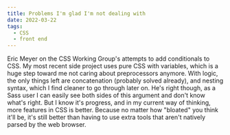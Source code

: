 ```yaml
---
title: Problems I'm glad I'm not dealing with
date: 2022-03-22
tags:
  - CSS
  - front end
---
```




Eric Meyer on the CSS Working Group's attempts to add conditionals to CSS. My most recent side project uses pure CSS with variables, which is a huge step toward me not caring about preprocessors anymore. With logic, the only things left are concatenation (probably solved already), and nesting syntax, which I find cleaner to go through later on. He's right though, as a Sass user I can easily see both sides of this argument and don't know what's right. But I know it's progress, and in my current way of thinking, more features in CSS is better. Because no matter how "bloated" you think it'll be, it's still better than having to use extra tools that aren't natively parsed by the web browser.
